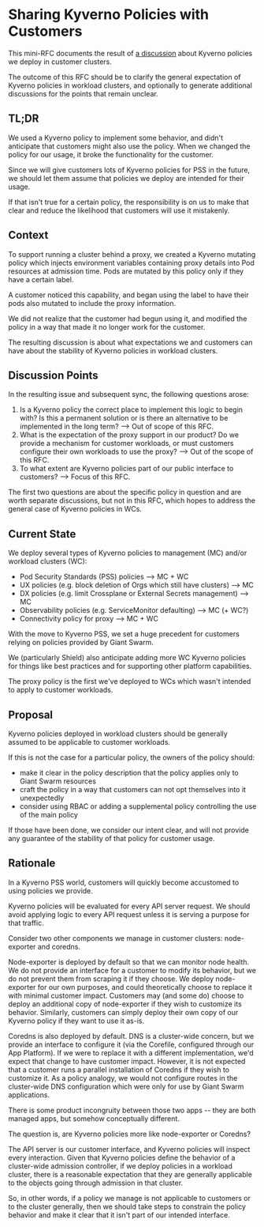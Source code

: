 # Sharing Kyverno Policies with Customers

This mini-RFC documents the result of [a discussion](https://github.com/giantswarm/giantswarm/issues/26365) about Kyverno policies we deploy in customer clusters.

The outcome of this RFC should be to clarify the general expectation of Kyverno policies in workload clusters, and optionally to generate additional discussions for the points that remain unclear.

## TL;DR

We used a Kyverno policy to implement some behavior, and didn't anticipate that customers might also use the policy. When we changed the policy for our usage, it broke the functionality for the customer.

Since we will give customers lots of Kyverno policies for PSS in the future, we should let them assume that policies we deploy are intended for their usage.

If that isn't true for a certain policy, the responsibility is on us to make that clear and reduce the likelihood that customers will use it mistakenly.

## Context

To support running a cluster behind a proxy, we created a Kyverno mutating policy which injects environment variables containing proxy details into Pod resources at admission time.
Pods are mutated by this policy only if they have a certain label.

A customer noticed this capability, and began using the label to have their pods also mutated to include the proxy information.

We did not realize that the customer had begun using it, and modified the policy in a way that made it no longer work for the customer.

The resulting discussion is about what expectations we and customers can have about the stability of Kyverno policies in workload clusters.

## Discussion Points

In the resulting issue and subsequent sync, the following questions arose:

1. Is a Kyverno policy the correct place to implement this logic to begin with? Is this a permanent solution or is there an alternative to be implemented in the long term? --> Out of scope of this RFC.
1. What is the expectation of the proxy support in our product? Do we provide a mechanism for customer workloads, or must customers configure their own workloads to use the proxy? --> Out of the scope of this RFC.
1. To what extent are Kyverno policies part of our public interface to customers? --> Focus of this RFC.

The first two questions are about the specific policy in question and are worth separate discussions, but not in this RFC, which hopes to address the general case of Kyverno policies in WCs.

## Current State

We deploy several types of Kyverno policies to management (MC) and/or workload clusters (WC):

- Pod Security Standards (PSS) policies --> MC + WC
- UX policies (e.g. block deletion of Orgs which still have clusters) --> MC
- DX policies (e.g. limit Crossplane or External Secrets management) --> MC
- Observability policies (e.g. ServiceMonitor defaulting) --> MC (+ WC?)
- Connectivity policy for proxy --> MC + WC

With the move to Kyverno PSS, we set a huge precedent for customers relying on policies provided by Giant Swarm.

We (particularly Shield) also anticipate adding more WC Kyverno policies for things like best practices and for supporting other platform capabilities.

The proxy policy is the first we've deployed to WCs which wasn't intended to apply to customer workloads.

## Proposal

Kyverno policies deployed in workload clusters should be generally assumed to be applicable to customer workloads.

If this is not the case for a particular policy, the owners of the policy should:

- make it clear in the policy description that the policy applies only to Giant Swarm resources
- craft the policy in a way that customers can not opt themselves into it unexpectedly
- consider using RBAC or adding a supplemental policy controlling the use of the main policy

If those have been done, we consider our intent clear, and will not provide any guarantee of the stability of that policy for customer usage.

## Rationale

In a Kyverno PSS world, customers will quickly become accustomed to using policies we provide.

Kyverno policies will be evaluated for every API server request. We should avoid applying logic to every API request unless it is serving a purpose for that traffic.

Consider two other components we manage in customer clusters: node-exporter and coredns.

Node-exporter is deployed by default so that we can monitor node health. We do not provide an interface for a customer to modify its behavior, but we do not prevent them from scraping it if they choose. We deploy node-exporter for our own purposes, and could theoretically choose to replace it with minimal customer impact. Customers may (and some do) choose to deploy an additional copy of node-exporter if they wish to customize its behavior. Similarly, customers can simply deploy their own copy of our Kyverno policy if they want to use it as-is.

Coredns is also deployed by default. DNS is a cluster-wide concern, but we provide an interface to configure it (via the Corefile, configured through our App Platform). If we were to replace it with a different implementation, we'd expect that change to have customer impact. However, it is not expected that a customer runs a parallel installation of Coredns if they wish to customize it. As a policy analogy, we would not configure routes in the cluster-wide DNS configuration which were only for use by Giant Swarm applications.

There is some product incongruity between those two apps -- they are both managed apps, but somehow conceptually different.

The question is, are Kyverno policies more like node-exporter or Coredns?

The API server is our customer interface, and Kyverno policies will inspect every interaction. Given that Kyverno policies define the behavior of a cluster-wide admission controller, if we deploy policies in a workload cluster, there is a reasonable expectation that they are generally applicable to the objects going through admission in that cluster.

So, in other words, if a policy we manage is not applicable to customers or to the cluster generally, then we should take steps to constrain the policy behavior and make it clear that it isn't part of our intended interface.
